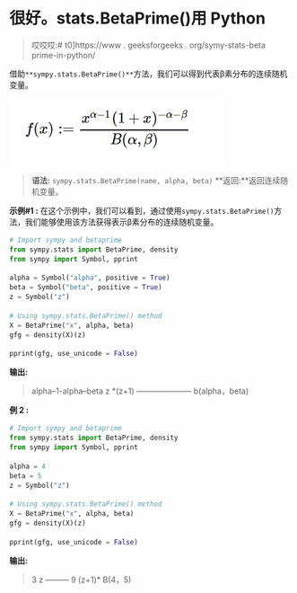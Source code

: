 # 很好。stats.BetaPrime()用 Python

> 哎哎哎:# t0]https://www . geeksforgeeks . org/symy-stats-beta prime-in-python/

借助`**sympy.stats.BetaPrime()**`方法，我们可以得到代表β素分布的连续随机变量。

![](img/78a8c66403bad70534809a7d1bee5668.png)

> **语法:** `sympy.stats.BetaPrime(name, alpha, beta)`
> **返回:**返回连续随机变量。

**示例#1 :**
在这个示例中，我们可以看到，通过使用`sympy.stats.BetaPrime()`方法，我们能够使用该方法获得表示β素分布的连续随机变量。

```py
# Import sympy and betaprime
from sympy.stats import BetaPrime, density
from sympy import Symbol, pprint

alpha = Symbol("alpha", positive = True)
beta = Symbol("beta", positive = True)
z = Symbol("z")

# Using sympy.stats.BetaPrime() method
X = BetaPrime("x", alpha, beta)
gfg = density(X)(z)

pprint(gfg, use_unicode = False)
```

**输出:**

> alpha–1-alpha–beta
> z *(z+1)
> ———————
> b(alpha，beta)

**例 2 :**

```py
# Import sympy and betaprime
from sympy.stats import BetaPrime, density
from sympy import Symbol, pprint

alpha = 4
beta = 5
z = Symbol("z")

# Using sympy.stats.BetaPrime() method
X = BetaPrime("x", alpha, beta)
gfg = density(X)(z)

pprint(gfg, use_unicode = False)
```

**输出:**

> 3
> z
> ———
> 9
> (z+1)* B(4，5)